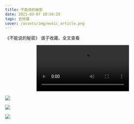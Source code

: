 ```yaml
---
title: 不能说的秘密
date: 2021-03-07 10:54:25
tags: 吉他谱
cover: /assets/img/music_article.png
---
```


《不能说的秘密》
谱子收藏、全文查看<!--more-->

<video src="https://files.yournotes.cn/video/%E4%B8%8D%E8%83%BD%E8%AF%B4%E7%9A%84%E7%A7%98%E5%AF%86.mp4" controls="controls" autoplay="autoplay" style="max-width:100%;display:block;margin-left:auto;margin-right:auto;">您的浏览器不支持视频标签</video>

![](https://gitee.com/Jasper-zh/blogImage/raw/master/%E4%B8%8D%E8%83%BD%E8%AF%B4%E7%9A%84%E7%A7%98%E5%AF%86%EF%BC%88%E5%90%89%E4%BB%96%E8%B0%B1%EF%BC%89/%E4%B8%8D%E8%83%BD%E8%AF%B4%E7%9A%84%E7%A7%98%E5%AF%861.webp)

![](https://gitee.com/Jasper-zh/blogImage/raw/master/%E4%B8%8D%E8%83%BD%E8%AF%B4%E7%9A%84%E7%A7%98%E5%AF%86%EF%BC%88%E5%90%89%E4%BB%96%E8%B0%B1%EF%BC%89/%E4%B8%8D%E8%83%BD%E8%AF%B4%E7%9A%84%E7%A7%98%E5%AF%862.webp)

![](https://gitee.com/Jasper-zh/blogImage/raw/master/%E4%B8%8D%E8%83%BD%E8%AF%B4%E7%9A%84%E7%A7%98%E5%AF%86%EF%BC%88%E5%90%89%E4%BB%96%E8%B0%B1%EF%BC%89/%E4%B8%8D%E8%83%BD%E8%AF%B4%E7%9A%84%E7%A7%98%E5%AF%863.webp)